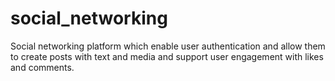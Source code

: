 # social_networking
Social networking platform which enable user authentication and allow them to create posts with text and media  and support  user engagement with likes and comments. 
